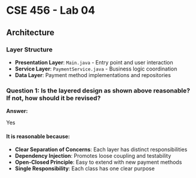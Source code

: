 # CSE 456 - Lab 04
## Architecture

### Layer Structure
- **Presentation Layer**: `Main.java` - Entry point and user interaction
- **Service Layer**: `PaymentService.java` - Business logic coordination
- **Data Layer**: Payment method implementations and repositories

### Question 1: Is the layered design as shown above reasonable? If not, how should it be revised?

**Answer:**

Yes

#### **It is reasonable because:**
- **Clear Separation of Concerns**: Each layer has distinct responsibilities
- **Dependency Injection**: Promotes loose coupling and testability
- **Open-Closed Principle**: Easy to extend with new payment methods
- **Single Responsibility**: Each class has one clear purpose
